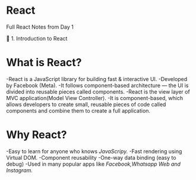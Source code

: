 # React
Full React Notes from Day 1

🧩 1. Introduction to React

# **What is React?**

-React is a JavaScript library for building fast  & interactive UI.
-Developed by Facebook (Meta).
-It follows component-based architecture — the UI is divided into reusable pieces called components.
-React is the view layer of MVC application(Model View Controller).
-It is component-based, which allows developers to create small, reusable pieces of code called components and combine them to create a full application. 


# **Why React?**

-Easy to learn for anyone who knows *JavaScripy.*
-Fast rendering using Virtual DOM.
-Component reusability
-One-way data binding (easy to debug)
-Used in many popular apps like *Facebook,Whatsapp Web and Instagram.*

